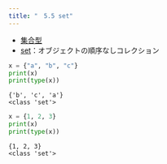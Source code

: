 ```yaml
---
title: "　5.5 set"
---
```


* [集合型](https://docs.python.org/ja/3/library/stdtypes.html#set-types-set-frozenset)
* [set](https://docs.python.org/ja/3/library/stdtypes.html#set)：オブジェクトの順序なしコレクション

```python:サンプルコード：sample_434.py
x = {"a", "b", "c"}
print(x)
print(type(x))
```

```text:実行結果
{'b', 'c', 'a'}
<class 'set'>
```

```python:サンプルコード：sample_435.py
x = {1, 2, 3}
print(x)
print(type(x))
```

```text:実行結果
{1, 2, 3}
<class 'set'>
```